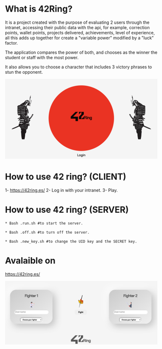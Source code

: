 # What is 42Ring?

It is a project created with the purpose of evaluating 2 users through the intranet, accessing their public data with the api, for example, correction points, wallet points, projects delivered, achievements, level of experience, all this adds up together for create a "variable power" modified by a "luck" factor.

The application compares the power of both, and chooses as the winner the student or staff with the most power.

It also allows you to choose a character that includes 3 victory phrases to stun the opponent.

<img src="https://github.com/abello-r/abello-r.github.io/blob/master/public/src/front.png">

# How to use 42 ring? (CLIENT)

1- https://42ring.es/
2- Log in with your intranet.
3- Play.


# How to use 42 ring? (SERVER)

```
* Bash .run.sh #to start the server.
```

```
* Bash .off.sh #to turn off the server.
```

```
* Bash .new_key.sh #to change the UID key and the SECRET key.
```

# Avalaible on

https://42ring.es/


<img src="https://github.com/abello-r/abello-r.github.io/blob/master/public/src/42ring_front.png">
